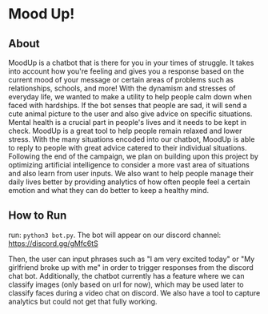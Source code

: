 # Mood Up!
## About

MoodUp is a chatbot that is there for you in your times of struggle. It takes into account how you're feeling and gives you a response based on the current mood of your message or certain areas of problems such as relationships, schools, and more! With the dynamism and stresses of everyday life, we wanted to make a utility to help people calm down when faced with hardships. If the bot senses that people are sad, it will send a cute animal picture to the user and also give advice on specific situations. Mental health is a crucial part in people's lives and it needs to be kept in check. MoodUp is a great tool to help people remain relaxed and lower stress. With the many situations encoded into our chatbot, MoodUp is able to reply to people with great advice catered to their individual situations. Following the end of the campaign, we plan on building upon this project by optimizing artificial intelligence to consider a more vast area of situations and also learn from user inputs. We also want to help people manage their daily lives better by providing analytics of how often people feel a certain emotion and what they can do better to keep a healthy mind.

## How to Run

run: `python3 bot.py`. The bot will appear on our discord channel: https://discord.gg/gMfc6tS

Then, the user can input phrases such as "I am very excited today" or "My girlfriend broke up with me" in order to trigger responses from the discord chat bot. Additionally, the chatbot currently has a feature where we can classify images (only based on url for now), which may be used later to classify faces during a video chat on discord. We also have a tool to capture analytics but could not get that fully working.
